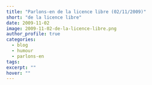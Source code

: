 ```yaml
---
title: "Parlons-en de la licence libre (02/11/2009)"
short: "de la licence libre"
date: 2009-11-02
image: 2009-11-02-de-la-licence-libre.png
author_profile: true
categories:
  - blog
  - humour
  - parlons-en
tags:
excerpt: ""
hover: ""
---
```

